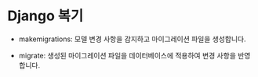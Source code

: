 # Django 복기

- makemigrations: 모델 변경 사항을 감지하고 마이그레이션 파일을 생성합니다.

- migrate: 생성된 마이그레이션 파일을 데이터베이스에 적용하여 변경 사항을 반영합니다.
